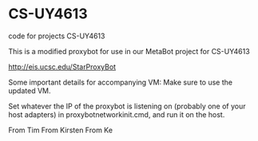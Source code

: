 # CS-UY4613
code for projects CS-UY4613

This is a modified proxybot for use in our MetaBot project for CS-UY4613

http://eis.ucsc.edu/StarProxyBot


Some important details for accompanying VM:
Make sure to use the updated VM.

Set whatever the IP of the proxybot is listening on (probably one of your host adapters) in proxybotnetworkinit.cmd, and run it on the host.



From Tim
From Kirsten
From Ke

